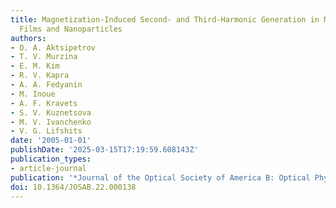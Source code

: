 ```yaml
---
title: Magnetization-Induced Second- and Third-Harmonic Generation in Magnetic Thin
  Films and Nanoparticles
authors:
- O. A. Aktsipetrov
- T. V. Murzina
- E. M. Kim
- R. V. Kapra
- A. A. Fedyanin
- M. Inoue
- A. F. Kravets
- S. V. Kuznetsova
- M. V. Ivanchenko
- V. G. Lifshits
date: '2005-01-01'
publishDate: '2025-03-15T17:19:59.608143Z'
publication_types:
- article-journal
publication: '*Journal of the Optical Society of America B: Optical Physics*'
doi: 10.1364/JOSAB.22.000138
---
```

